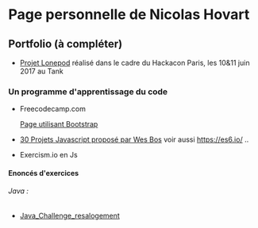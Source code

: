# Page personnelle de Nicolas Hovart

## Portfolio (à compléter)

* [Projet Lonepod](https://NicolasHov.github.io/lonepod/#svg) réalisé dans le cadre du Hackacon Paris, les 10&11 juin 2017 au Tank

### Un programme d'apprentissage du code 

* Freecodecamp.com

  [Page utilisant Bootstrap](https://NicolasHov.github.io/Tribute_Page_Gandhi/index.html)
  
* [30 Projets Javascript proposé par Wes Bos](https://javascript30.com/) voir aussi https://es6.io/ ..
* Exercism.io en Js
 
<!--* (Projet de création d'une application Web Java avec Spring Boot et Hibernate (techno front à déterminer)...) -->
<!--* (Création d'une interface ReactJS pour l'application Web Java -->
<!--Selon progression :-->
<!--* Création d'une page web de ressources HTML/CSS en ReactJS-->


#### Enoncés d'exercices

###### Java :

* [Java_Challenge_resalogement](https://github.com/simplonco/Java_Challenge_resalogement)

